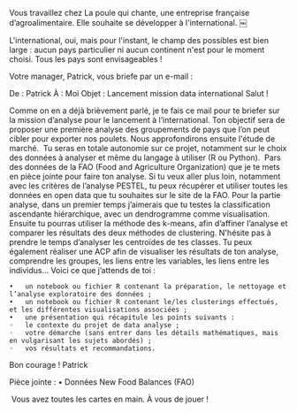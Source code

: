 Vous travaillez chez La poule qui chante, une entreprise française d’agroalimentaire. Elle souhaite se développer à l'international.
￼

L'international, oui, mais pour l'instant, le champ des possibles est bien large : aucun pays particulier ni aucun continent n'est pour le moment choisi. Tous les pays sont envisageables !


Votre manager, Patrick, vous briefe par un e-mail :


De : Patrick
À : Moi
Objet : Lancement mission data international
Salut !

Comme on en a déjà brièvement parlé, je te fais ce mail pour te briefer sur la mission d’analyse pour le lancement à l’international.
Ton objectif sera de proposer une première analyse des groupements de pays que l’on peut cibler pour exporter nos poulets. Nous approfondirons ensuite l'étude de marché. 
Tu seras en totale autonomie sur ce projet, notamment sur le choix des données à analyser et même du langage à utiliser (R ou Python). 
Pars des données de la FAO (Food and Agriculture Organization) que je te mets en pièce jointe pour faire ton analyse. Si tu veux aller plus loin, notamment avec les critères de l’analyse PESTEL, tu peux récupérer et utiliser toutes les données en open data que tu souhaites sur le site de la FAO.
Pour la partie analyse, dans un premier temps j’aimerais que tu testes la classification ascendante hiérarchique, avec un dendrogramme comme visualisation. Ensuite tu pourras utiliser la méthode des k-means, afin d’affiner l’analyse et comparer les résultats des deux méthodes de clustering. N'hésite pas à prendre le temps d’analyser les centroïdes de tes classes. Tu peux également réaliser une ACP afin de visualiser les résultats de ton analyse, comprendre les groupes, les liens entre les variables, les liens entre les individus...
Voici ce que j’attends de toi :

	•	un notebook ou fichier R contenant la préparation, le nettoyage et l’analyse exploratoire des données ;
	•	un notebook ou fichier R contenant le/les clusterings effectués, et les différentes visualisations associées ;
	•	une présentation qui récapitule les points suivants : 
	◦	le contexte du projet de data analyse ;
	◦	votre démarche (sans entrer dans les détails mathématiques, mais en vulgarisant les sujets abordés) ;
	◦	vos résultats et recommandations.

 
Bon courage !
Patrick


Pièce jointe :
	•	Données New Food Balances (FAO)
 
 Vous avez toutes les cartes en main. À vous de jouer !
